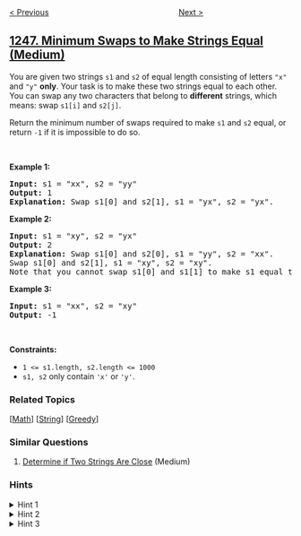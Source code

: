 <!--|This file generated by command(leetcode description); DO NOT EDIT.    |-->
<!--+----------------------------------------------------------------------+-->
<!--|@author    awesee <openset.wang@gmail.com>                           |-->
<!--|@link      https://github.com/awesee                                 |-->
<!--|@home      https://github.com/awesee/leetcode                        |-->
<!--+----------------------------------------------------------------------+-->

[< Previous](../palindrome-removal "Palindrome Removal")
　　　　　　　　　　　　　　　　
[Next >](../count-number-of-nice-subarrays "Count Number of Nice Subarrays")

## [1247. Minimum Swaps to Make Strings Equal (Medium)](https://leetcode.com/problems/minimum-swaps-to-make-strings-equal "交换字符使得字符串相同")

<p>You are given two strings <code>s1</code> and <code>s2</code> of equal length consisting of letters <code>&quot;x&quot;</code> and <code>&quot;y&quot;</code> <strong>only</strong>. Your task is to make these two strings equal to each other. You can swap any two characters that belong to <strong>different</strong> strings, which means: swap <code>s1[i]</code> and <code>s2[j]</code>.</p>

<p>Return the minimum number of swaps required to make <code>s1</code> and <code>s2</code> equal, or return <code>-1</code> if it is impossible to do so.</p>

<p>&nbsp;</p>
<p><strong>Example 1:</strong></p>

<pre>
<strong>Input:</strong> s1 = &quot;xx&quot;, s2 = &quot;yy&quot;
<strong>Output:</strong> 1
<strong>Explanation:</strong> Swap s1[0] and s2[1], s1 = &quot;yx&quot;, s2 = &quot;yx&quot;.
</pre>

<p><strong>Example 2:</strong></p>

<pre>
<strong>Input:</strong> s1 = &quot;xy&quot;, s2 = &quot;yx&quot;
<strong>Output:</strong> 2
<strong>Explanation:</strong> Swap s1[0] and s2[0], s1 = &quot;yy&quot;, s2 = &quot;xx&quot;.
Swap s1[0] and s2[1], s1 = &quot;xy&quot;, s2 = &quot;xy&quot;.
Note that you cannot swap s1[0] and s1[1] to make s1 equal to &quot;yx&quot;, cause we can only swap chars in different strings.
</pre>

<p><strong>Example 3:</strong></p>

<pre>
<strong>Input:</strong> s1 = &quot;xx&quot;, s2 = &quot;xy&quot;
<strong>Output:</strong> -1
</pre>

<p>&nbsp;</p>
<p><strong>Constraints:</strong></p>

<ul>
	<li><code>1 &lt;= s1.length, s2.length &lt;= 1000</code></li>
	<li><code>s1, s2</code> only contain <code>&#39;x&#39;</code> or <code>&#39;y&#39;</code>.</li>
</ul>

### Related Topics
  [[Math](../../tag/math/README.md)]
  [[String](../../tag/string/README.md)]
  [[Greedy](../../tag/greedy/README.md)]

### Similar Questions
  1. [Determine if Two Strings Are Close](../determine-if-two-strings-are-close) (Medium)

### Hints
<details>
<summary>Hint 1</summary>
First, ignore all the already matched positions, they don't affect the answer at all. For the unmatched positions, there are three basic cases (already given in the examples):
</details>

<details>
<summary>Hint 2</summary>
("xx", "yy") => 1 swap, ("xy", "yx") => 2 swaps
</details>

<details>
<summary>Hint 3</summary>
So the strategy is, apply case 1 as much as possible, then apply case 2 if the last two unmatched are in this case, or fall into impossible if only one pair of unmatched left. This can be done via a simple math.
</details>
